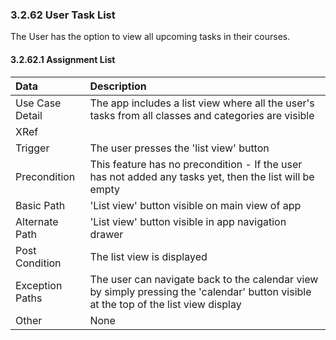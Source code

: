 ### 3.2.62 User Task List

The User has the option to view all upcoming tasks in their courses.

#### 3.2.62.1 Assignment List

| Data            | Description|
| :-------------- | :--------------|
| Use Case Detail | The app includes a list view where all the user's tasks from all classes and categories are visible|
| XRef            ||
| Trigger         | The user presses the 'list view' button|
| Precondition    | This feature has no precondition - If the user has not added any tasks yet, then the list will be empty|
| Basic Path      | 'List view' button visible on main view of app|
| Alternate Path  | 'List view' button visible in app navigation drawer|
| Post Condition  | The list view is displayed|
| Exception Paths | The user can navigate back to the calendar view by simply pressing the 'calendar' button visible at the top of the list view display |
| Other           | None|

